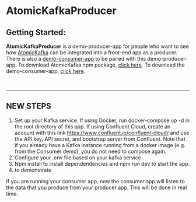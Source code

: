# AtomicKafkaProducer
## Getting Started:
**AtomicKafkaProducer** is a demo-producer-app for people who want to see how [AtomicKafka](https://github.com/oslabs-beta/AtomicKafka) can be integrated into a front-end app as a producer. There is also a [demo-consumer-app](https://github.com/AtomicKafka/atomicKafkaConsumer) to be paired with this demo-producer-app. To download AtomicKafka npm package, [click here](https://github.com/oslabs-beta/AtomicKafka). To download the demo-consumer-app, [click here](https://github.com/oslabs-beta/AtomicKafka).


<br>

----

## NEW STEPS ##
1. Set up your Kafka service. If using Docker, run docker-compose up -d in the root directory of this app. If using Confluent Cloud, create an account with this link https://www.confluent.io/confluent-cloud/ and use the API key, API secret, and bootstrap server from Confluent. Note that if you already have a Kafka instance running from a docker image (e.g. from the Consumer demo), you do not need to compose again.
2. Configure your .env file based on your kafka service
3. Npm install to install dependendencies and npm run dev to start the app.
4. to demonstrate


If you are running your consumer app, now the consumer app will listen to the data that you produce from your producer app. This will be done in real time.
